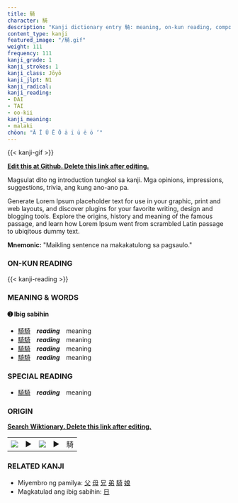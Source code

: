 ```yaml
---
title: 騎
character: 騎
description: "Kanji dictionary entry 騎: meaning, on-kun reading, compounds, origin, related kanji"
content_type: kanji
featured_image: "/騎.gif"
weight: 111
frequency: 111
kanji_grade: 1
kanji_strokes: 1
kanji_class: Jōyō
kanji_jlpt: N1
kanji_radical: 
kanji_reading: 
- DAI
- TAI
- oo-kii
kanji_meaning:
- malaki
chōon: "Ā Ī Ū Ē Ō ā ī ū ē ō ’"
---
```

[//]: # (Don't edit the line below. Kanji animated GIF code is automatically generated.)
{{< kanji-gif >}}

[//]: # (Edit below this line.)

**[Edit this at Github. Delete this link after editing.](https://github.com/tim0g/tim/tree/main/content/kanji/騎/index.md)**

Magsulat dito ng introduction tungkol sa kanji. Mga opinions, impressions, suggestions, trivia, ang kung ano-ano pa.

Generate Lorem Ipsum placeholder text for use in your graphic, print and web layouts, and discover plugins for your favorite writing, design and blogging tools. Explore the origins, history and meaning of the famous passage, and learn how Lorem Ipsum went from scrambled Latin passage to ubiqitous dummy text.
 
**Mnemonic:** "Maikling sentence na makakatulong sa pagsaulo."

### ON-KUN READING

[//]: # (Don't edit the line below. ON-KUN READING code is automatically generated.)
{{< kanji-reading >}}

### MEANING & WORDS

#### ➊ **Ibig sabihin**
  - [騎](../騎)[騎](../騎)　***reading***　meaning
  - [騎](../騎)[騎](../騎)　***reading***　meaning
  - [騎](../騎)[騎](../騎)　***reading***　meaning
  - [騎](../騎)[騎](../騎)　***reading***　meaning

### SPECIAL READING
  - [騎](../騎)[騎](../騎)　***reading***　meaning

### ORIGIN

**[Search Wiktionary. Delete this link after editing.](https://wiktionary.org/wiki/騎)**
<table class="kanji-table"><tr><td>
<img src="60px-騎-bronze.svg.png">
</td><td>▶</td><td>
<img src="60px-騎-oracle.svg.png">
</td><td>▶</td>
<td class="kanji-origin">騎</td>
</tr></table>

### RELATED KANJI
- Miyembro ng pamilya: [父](../父) [母](../母) [兄](../兄) [弟](../弟) [騎](../騎) [娘](../娘)
- Magkatulad ang ibig sabihin: [日](../日)
